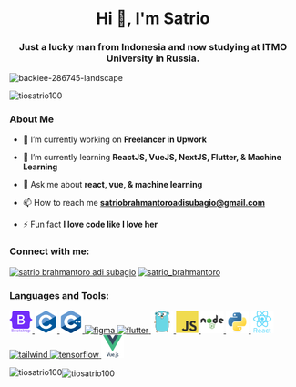 
<h1 align="center">Hi 👋, I'm Satrio</h1>
<h3 align="center">Just a lucky man from Indonesia and now studying at ITMO University in Russia.</h3>

![backiee-286745-landscape](https://github.com/TioSatrio100/TioSatrio100/assets/88955341/0b3d5f70-918d-4502-9cd9-a5fc8a8487a9)

<p> <img src="https://komarev.com/ghpvc/?username=tiosatrio100&label=Profile%20views&color=0e75b6&style=flat" alt="tiosatrio100" /> </p>

### **About Me** ###

- 🔭 I’m currently working on **Freelancer in Upwork**

- 🌱 I’m currently learning **ReactJS, VueJS, NextJS, Flutter, & Machine Learning**

- 💬 Ask me about **react, vue, & machine learning**

- 📫 How to reach me **satriobrahmantoroadisubagio@gmail.com**

- ⚡ Fun fact **I love code like I love her**

<h3 align="left">Connect with me:</h3>
<p align="left">
<a href="https://linkedin.com/in/satrio brahmantoro adi subagio" target="blank"><img align="center" src="https://raw.githubusercontent.com/rahuldkjain/github-profile-readme-generator/master/src/images/icons/Social/linked-in-alt.svg" alt="satrio brahmantoro adi subagio" height="30" width="40" /></a>
<a href="https://instagram.com/satrio_brahmantoro" target="blank"><img align="center" src="https://raw.githubusercontent.com/rahuldkjain/github-profile-readme-generator/master/src/images/icons/Social/instagram.svg" alt="satrio_brahmantoro" height="30" width="40" /></a>
</p>

<h3 align="left">Languages and Tools:</h3>
<p align="left"> <a href="https://getbootstrap.com" target="_blank" rel="noreferrer"> <img src="https://raw.githubusercontent.com/devicons/devicon/master/icons/bootstrap/bootstrap-plain-wordmark.svg" alt="bootstrap" width="40" height="40"/> </a> <a href="https://www.cprogramming.com/" target="_blank" rel="noreferrer"> <img src="https://raw.githubusercontent.com/devicons/devicon/master/icons/c/c-original.svg" alt="c" width="40" height="40"/> </a> <a href="https://www.w3schools.com/cpp/" target="_blank" rel="noreferrer"> <img src="https://raw.githubusercontent.com/devicons/devicon/master/icons/cplusplus/cplusplus-original.svg" alt="cplusplus" width="40" height="40"/> </a> <a href="https://www.figma.com/" target="_blank" rel="noreferrer"> <img src="https://www.vectorlogo.zone/logos/figma/figma-icon.svg" alt="figma" width="40" height="40"/> </a> <a href="https://flutter.dev" target="_blank" rel="noreferrer"> <img src="https://www.vectorlogo.zone/logos/flutterio/flutterio-icon.svg" alt="flutter" width="40" height="40"/> </a> <a href="https://golang.org" target="_blank" rel="noreferrer"> <img src="https://raw.githubusercontent.com/devicons/devicon/master/icons/go/go-original.svg" alt="go" width="40" height="40"/> </a> <a href="https://developer.mozilla.org/en-US/docs/Web/JavaScript" target="_blank" rel="noreferrer"> <img src="https://raw.githubusercontent.com/devicons/devicon/master/icons/javascript/javascript-original.svg" alt="javascript" width="40" height="40"/> </a> <a href="https://nodejs.org" target="_blank" rel="noreferrer"> <img src="https://raw.githubusercontent.com/devicons/devicon/master/icons/nodejs/nodejs-original-wordmark.svg" alt="nodejs" width="40" height="40"/> </a> <a href="https://www.python.org" target="_blank" rel="noreferrer"> <img src="https://raw.githubusercontent.com/devicons/devicon/master/icons/python/python-original.svg" alt="python" width="40" height="40"/> </a> <a href="https://reactjs.org/" target="_blank" rel="noreferrer"> <img src="https://raw.githubusercontent.com/devicons/devicon/master/icons/react/react-original-wordmark.svg" alt="react" width="40" height="40"/> </a> <a href="https://tailwindcss.com/" target="_blank" rel="noreferrer"> <img src="https://www.vectorlogo.zone/logos/tailwindcss/tailwindcss-icon.svg" alt="tailwind" width="40" height="40"/> </a> <a href="https://www.tensorflow.org" target="_blank" rel="noreferrer"> <img src="https://www.vectorlogo.zone/logos/tensorflow/tensorflow-icon.svg" alt="tensorflow" width="40" height="40"/> </a> <a href="https://vuejs.org/" target="_blank" rel="noreferrer"> <img src="https://raw.githubusercontent.com/devicons/devicon/master/icons/vuejs/vuejs-original-wordmark.svg" alt="vuejs" width="40" height="40"/> </a> </p>

<p><img align="left" src="https://github-readme-stats.vercel.app/api/top-langs?username=tiosatrio100&show_icons=true&locale=en&layout=compact" alt="tiosatrio100" /></p>

<p><img align="center" src="https://github-readme-streak-stats.herokuapp.com/?user=tiosatrio100&" alt="tiosatrio100" /></p>
